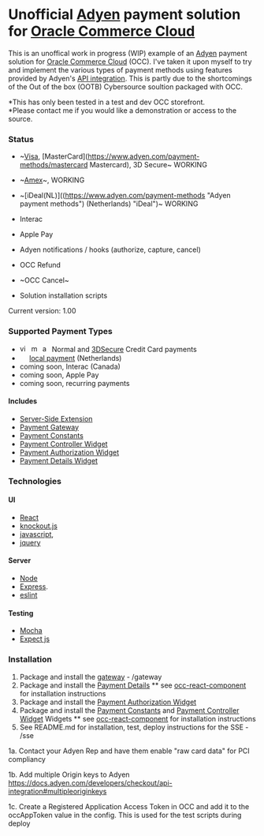 # Unofficial [Adyen](https://www.adyen.com/ "Adyen ") payment solution for [Oracle Commerce Cloud](https://cloud.oracle.com/en_US/commerce-cloud "Oracle Commerce Cloud")

This is an unoffical work in progress (WIP)  example of an [Adyen](https://www.adyen.com/ "Adyen ") payment solution for
[Oracle Commerce Cloud](https://cloud.oracle.com/en_US/commerce-cloud "Oracle Commerce Cloud") (OCC).  I've taken it upon myself to try and implement the various types of payment methods using features provided by Adyen's [API integration](https://docs.adyen.com/developers/checkout/api-integration "API integration").  This is partly due to the shortcomings of the Out of the box (OOTB) Cybersource soultion packaged with OCC.

*This has only been tested in a test and dev OCC storefront.  
*Please contact me if you would like a demonstration or access to the source. 

### Status
- ~[Visa](https://www.adyen.com/payment-methods/visa), [MasterCard](https://www.adyen.com/payment-methods/mastercard Mastercard), 3D Secure~ WORKING
- ~[Amex](https://www.adyen.com/payment-methods/american-express)~, WORKING
- ~[iDeal(NL)]((https://www.adyen.com/payment-methods "Adyen payment methods") (Netherlands) "iDeal")~ WORKING 
- Interac
- Apple Pay

- Adyen notifications / hooks (authorize, capture, cancel)
- OCC Refund    
- ~OCC Cancel~   
- Solution installation scripts


Current version: 1.00
### Supported Payment Types
- <a href="https://www.adyen.com/payment-methods/visa"><img src="https://www.adyen.com/dam/jcr:0e5869f3-b96e-4843-9efa-1bcd7a101af4/logo-visa.png" alt="visa" height="15px"></a>&nbsp;&nbsp;<a href="https://www.adyen.com/payment-methods/mastercard"><img src="https://www.adyen.com/dam/jcr:c02ee010-d614-400b-88ee-bc1282ac3a3b/master-card.png" alt="mastercard" height="15px"></a>&nbsp;&nbsp;<a href="https://www.adyen.com/payment-methods/american-express"><img src="https://www.adyen.com/dam/jcr:ac9e37d3-543e-4b96-8b68-1aa06d5d2cd4/logo-amex.png" alt="american express" height="15px"></a> Normal and [3DSecure](https://docs.adyen.com/developers/checkout/api-integration/integrate-3d-secure "3D Secure") Credit Card payments
- <a href="https://www.adyen.com/payment-methods/ideal"><img src="https://www.adyen.com/dam/jcr:ab3f0f1d-5fa6-4ab8-87a8-6cba590aa688/logo-ideal.png" height="15px"></a> [local payment](https://www.adyen.com/payment-methods "Adyen payment methods") (Netherlands)
- coming soon, Interac (Canada)
- coming soon, Apple Pay
- coming soon, recurring payments


#### Includes
- [Server-Side Extension](https://github.com/leedium/occ-adyen/tree/master/sse "Server-side extension")
- [Payment Gateway](https://github.com/leedium/occ-adyen/tree/master/gateway "Payment Gateway")
- [Payment Constants](https://github.com/leedium/occ-adyen/tree/master/widgets/global/constants "Constants")
- [Payment Controller Widget](https://github.com/leedium/occ-adyen/tree/master/widgets/globalController "Global Controller")
- [Payment Authorization Widget](https://github.com/leedium/occ-adyen/tree/master/widgets/authorization "Authorization")
- [Payment Details Widget](https://github.com/leedium/occ-adyen/tree/master/widgets/paymentDetails "Payment Details")

### Technologies
#### UI
- [React](https://reactjs.org/, "react js")
- [knockout.js](https://knockoutjs.com/index.html "knockout.js")
- [javascript](https://developer.mozilla.org/en-US/docs/Web/JavaScript, "javascript"),
- [jquery](https://jquery.com/, "jquery")

#### Server
- [Node](https://nodejs.org/ "Node JS")
- [Express](https://expressjs.com/ "Express js").
- [eslint](https://eslint.org/ "Eslint")

#### Testing
- [Mocha](https://mochajs.org/ "Mocha")
- [Expect js](https://github.com/Automattic/expect.js/ "Expect")


### Installation
1. Package and install the [gateway](https://github.com/leedium/occ-adyen/tree/master/gateway "adyen payment gateway for oracle commerce cloud") - /gateway
2. Package and install the [Payment Details](https://github.com/leedium/occ-adyen/tree/master/widgets/paymentDetails "Payment Details")
** see [occ-react-component](https://github.com/leedium/occ-react-component "occ-react-component") for installation instructions
3. Package and install the [Payment Authorization Widget](https://github.com/leedium/occ-adyen/tree/master/widgets/authorization "Authorization")
4. Package and install the [Payment Constants](https://github.com/leedium/occ-adyen/tree/master/widgets/global/constants "Constants") and [Payment Controller Widget](https://github.com/leedium/occ-adyen/tree/master/widgets/globalController "Global Controller") Widgets
** see [occ-react-component](https://github.com/leedium/occ-react-component "occ-react-component") for installation instructions
5. See README.md for installation, test, deploy instructions for the SSE - /sse


1a.  Contact your Adyen Rep and have them enable "raw card data" for PCI compliancy

1b.  Add multiple Origin keys to Adyen
https://docs.adyen.com/developers/checkout/api-integration#multipleoriginkeys

1c. Create a Registered Application Access Token in OCC and add it to the
occAppToken value in the config.  This is used for the test scripts during
deploy
